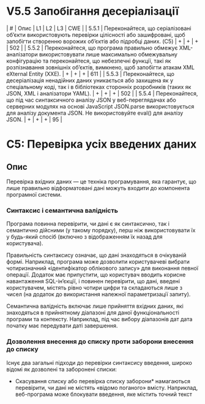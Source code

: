 # V5.5 Запобігання десеріалізації

| # | Опис | L1 | L2 | L3 | CWE |
| 5.5.1 | Переконайтеся, що серіалізовані об’єкти використовують перевірки цілісності або зашифровані, щоб запобігти створенню ворожих об’єктів або підробці даних. (C5) | + | + | + | 502 |
| 5.5.2 | Переконайтеся, що програма правильно обмежує XML-аналізатори використовувати лише максимально обмежувальну конфігурацію та переконайтеся, що небезпечні функції, такі як розпізнавання зовнішніх об’єктів, вимкнено, щоб запобігти атакам XML eXternal Entity (XXE). | + | + | + | 611 |
| 5.5.3 | Переконайтеся, що десеріалізація ненадійних даних уникається або захищена як у спеціальному коді, так і в бібліотеках сторонніх розробників (таких як JSON, XML і аналізатори YAML). | + | + | + | 502 | 
| 5.5.4 | Переконайтеся, що під час синтаксичного аналізу JSON у веб-переглядачах або серверних модулях на основі JavaScript JSON.parse використовується для аналізу документа JSON. Не використовуйте eval() для аналізу JSON. | + | + | + | 95 |


# C5: Перевірка усіх введених даних

## Oпис
Перевірка вхідних даних — це техніка програмування, яка гарантує, що лише правильно відформатовані дані можуть входити до компонента програмної системи.
### Синтаксис і семантична валідність
Програма повинна перевірити, чи дані є як синтаксично, так і семантично дійсними (у такому порядку), перш ніж використовувати їх у будь-який спосіб (включно з відображенням їх назад для користувача).

Правильність синтаксису означає, що дані знаходяться в очікуваній формі. Наприклад, програма може дозволити користувачеві вибрати чотиризначний «ідентифікатор облікового запису» для виконання певної операції. Додаток має припустити, що користувач вводить корисне навантаження SQL-ін’єкції, і повинен перевірити, що дані, введені користувачем, містять рівно чотири цифри та складаються лише з чисел (на додаток до використання належної параметризації запиту).

Семантична валідність включає лише прийняття вхідних даних, які знаходяться в прийнятному діапазоні для даної функціональності програми та контексту. Наприклад, під час вибору діапазонів дат дата початку має передувати даті завершення.

### Дозволення внесення до списку проти заборони внесення до списку
Існує два загальні підходи до перевірки синтаксису введення, широко відомі як дозволені та заборонені списки:

- Скасування списку або перевірка списку заборони* намагаються перевірити, чи дані не містять «відомо поганого» вмісту. Наприклад, веб-програма може блокувати введення, яке містить точний текст <SCRIPT>, щоб запобігти XSS. Однак цього захисту можна уникнути за допомогою тегу сценарію в нижньому регістрі або тегу сценарію зі змішаним регістром.
- Перевірка дозволених списків або білих списків намагається перевірити, чи певні дані відповідають набору «відомо хороших» правил. Наприклад, правило перевірки білого списку для штату США буде 2-літерним кодом, який є лише одним із дійсних штатів США.

**Важливо** Під час створення безпечного програмного забезпечення рекомендованим мінімальним підходом є білий список. Скасування списків схильне до помилок, і його можна обійти за допомогою різних методів ухилення, і може бути небезпечним, якщо залежати від самого себе. Незважаючи на те, що заборони в списку часто можна уникнути, це часто може допомогти виявити очевидні атаки. Таким чином, у той час як білий список допомагає обмежити поверхню атаки, забезпечуючи правильну синтаксичну та семантичну валідність даних, заборонений список допомагає виявляти та потенційно зупиняти очевидні атаки.

### Перевірка на стороні клієнта та на стороні сервера
Перевірка введених даних має завжди виконуватися на стороні сервера для безпеки. Хоча перевірка на стороні клієнта може бути корисною як для функціональних цілей, так і для деяких цілей безпеки, часто її можна легко обійти. Це робить перевірку на стороні сервера ще важливішою для безпеки. Наприклад, перевірка JavaScript може попередити користувача про те, що певне поле має складатися з чисел, але серверна програма повинна перевірити, що надіслані дані складаються лише з чисел у відповідному числовому діапазоні для цієї функції.

### Проблеми перевірки серіалізованих даних
Деякі форми введення настільки складні, що перевірка може лише мінімально захистити програму. Наприклад, небезпечно десеріалізувати ненадійні дані або дані, якими може маніпулювати зловмисник. Єдиний безпечний архітектурний шаблон полягає в тому, щоб не приймати серіалізовані об’єкти з ненадійних джерел або лише десеріалізувати в обмеженій ємності лише для простих типів даних. Ви повинні уникати обробки серіалізованих форматів даних і використовувати легші для захисту формати, такі як JSON, коли це можливо.

Якщо це неможливо, розгляньте серію засобів захисту під час обробки серіалізованих даних.
- Реалізуйте перевірки цілісності або шифрування серіалізованих об’єктів, щоб запобігти створенню ворожих об’єктів або підробці даних.
- Застосування строгих обмежень типу під час десеріалізації перед створенням об’єкта; зазвичай код очікує визначеного набору класів. Були продемонстровані шляхи обходу цієї техніки.
- Ізолюйте код, який десеріалізується, щоб він запускався в середовищах з дуже низькими привілеями, наприклад у тимчасових контейнерах.
- Реєстрація винятків і помилок десеріалізації безпеки, наприклад, коли вхідний тип не є очікуваним типом або десеріалізація створює винятки.
- Обмежте або відстежуйте вхідне та вихідне підключення до мережі з контейнерів або серверів, які десеріалізуються.
- Відстежуйте десеріалізацію, сповіщаючи, якщо користувач постійно десеріалізується.

### Неочікуваний вхід користувача (масове призначення)

Деякі фреймворки підтримують автоматичне прив’язування параметрів запитів HTTP до об’єктів на стороні сервера, які використовуються програмою. Ця функція автоматичного прив’язування може дозволити зловмиснику оновлювати об’єкти на стороні сервера, які не призначені для модифікації. За допомогою цієї функції зловмисник може змінити свій рівень контролю доступу або обійти заплановану бізнес-логіку програми.

Ця атака має кілька назв, зокрема: масове призначення, автоматичне прив’язування та впровадження об’єктів.

Як простий приклад, якщо об’єкт користувача має поле привілеїв, яке визначає рівень привілеїв користувача в програмі, зловмисник може шукати сторінки, на яких змінено дані користувача, і додати привілей=admin до надісланих параметрів HTTP. Якщо автоматичне прив’язування ввімкнено незахищеним способом, об’єкт на стороні сервера, що представляє користувача, буде відповідно змінено.

Для цього можна використовувати два підходи:
- Уникайте безпосереднього зв’язування введених даних і замість цього використовуйте об’єкти передачі даних (DTO).
- Увімкніть автоматичне прив’язування, але встановіть правила білого списку для кожної сторінки чи функції, щоб визначити, які поля можна автоматично прив’язувати.

### Функціональність перевірки в бібліотеках і фреймворках
Усі мови та більшість фреймворків надають бібліотеки перевірки або функції, які слід використовувати для перевірки даних. Бібліотеки перевірки зазвичай охоплюють загальні типи даних, вимоги до довжини, діапазони цілих чисел, перевірки «є нулем» тощо. Багато бібліотек і фреймворків перевірки дозволяють визначити ваш власний регулярний вираз або логіку для спеціальної перевірки таким чином, щоб програміст міг використовувати ці функції у вашій програмі. Приклади функцій перевірки включають функції фільтрів PHP або Hibernate Validator для Java. Приклади дезінфікуючих засобів HTML включають метод очищення Ruby on Rails, OWASP Java HTML Sanitizer або DOMPurify.



# CWE-502: Десеріалізація ненадійних даних

## Опис
The application deserializes untrusted data without sufficiently verifying that the resulting data will be valid.

## Детальний опис 
Часто зручно серіалізувати об’єкти для зв’язку або зберегти їх для подальшого використання. Однак десеріалізовані дані або код часто можна змінити без використання наданих функцій доступу, якщо вони не використовують криптографію для захисту. Більше того, будь-яка криптографія все одно буде захистом на стороні клієнта, що є небезпечним припущенням безпеки.

Дані, яким не можна довіряти, не можна вважати правильними.

Коли розробники не накладають обмежень на «ланцюжки гаджетів» або серії екземплярів і викликів методів, які можуть самостійно виконуватися під час процесу десеріалізації (тобто до того, як об’єкт буде повернено абоненту), інколи зловмисники можуть використовувати їх для виконувати несанкціоновані дії, наприклад генерувати оболонку.

## Платформи, що застосовуються
Cписок показує можливі області, для яких може виникнути дана слабкість. Вони можуть стосуватися конкретних іменованих мов, операційних систем, архітектур, парадигм, технологій або класу таких платформ. Платформа вказана разом із частотою появи даного недоліку для цього екземпляра.

*Мови*
- Java (невизначена поширеність)
- Ruby (невизначена поширеність)
- PHP (невизначена поширеність)
- Python (невизначена поширеність)
- JavaScript (невизначена поширеність)
*Технології*
- Клас: ICS/OT (часто поширений)

## Загальні наслідки

| Область застосування | Вплив | Ймовірність |
| Цілісність | Технічний вплив: зміна даних програми; Неочікуваний стан Зловмисники можуть змінювати неочікувані об’єкти або дані, які вважалися безпечними для модифікації. | |
| Доступність | Технічний вплив: DoS: споживання ресурсів (ЦП)Якщо функція робить припущення про те, коли завершувати роботу, на основі сторожового в рядку, вона легко може ніколи не припинити роботу. | |
| Інше | Технічний вплив: залежить від контексту. Наслідки можуть сильно відрізнятися, оскільки це залежить від того, які об’єкти чи методи десеріалізуються та як вони використовуються. Припускати, що код десеріалізованого об’єкта дійсний, небезпечно та може стати причиною експлуатаці | |

## Ймовірність експлойту
Середня





